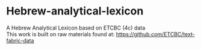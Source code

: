 # Hebrew-analytical-lexicon
A Hebrew Analytical Lexicon based on ETCBC (4c) data<br />
This work is built on raw materials found at: https://github.com/ETCBC/text-fabric-data
